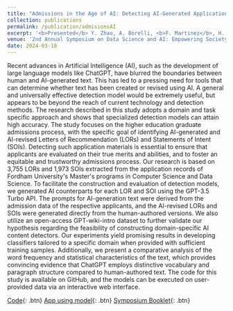 ```yaml
---
title: "Admissions in the Age of AI: Detecting AI-Generated Application Materials in Higher Education"
collection: publications
permalink: /publication/admisionsAI
excerpt: '<b>Presented</b> Y. Zhao, A. Borelli, <b>F. Martinez</b>, H. Xue, G.M. Weiss "Admissions in the Age of AI: Detecting AI-Generated Application Materials in Higher Education"'
venue: '2nd Annual Symposium on Data Science and AI: Empowering Society for the Greater Good, Fordham University'
date: 2024-03-18
---
```

Recent advances in Artificial Intelligence (AI), such as the development of large language models like ChatGPT, have blurred the boundaries between human and AI-generated text. This has led to a pressing need for tools that can determine whether text has been created or revised using AI. A general and universally effective detection model would be extremely useful, but appears to be beyond the reach of current technology and detection methods. The research described in this study adopts a domain and task specific approach and shows that specialized detection models can attain high accuracy. The study focuses on the higher education graduate admissions process, with the specific goal of identifying AI-generated and AI-revised Letters of Recommendation (LORs) and Statements of Intent (SOIs). Detecting such application materials is essential to ensure that applicants are evaluated on their true merits and abilities, and to foster an equitable and trustworthy admissions process. Our research is based on 3,755 LORs and 1,973 SOIs extracted from the application records of Fordham University's Master's programs in Computer Science and Data Science. To facilitate the construction and evaluation of detection models, we generated AI counterparts for each LOR and SOI using the GPT-3.5 Turbo API. The prompts for AI-generation text were derived from the admission data of the respective applicants, and the AI-revised LORs and SOIs were generated directly from the human-authored versions. We also utilize an open-access GPT-wiki-intro dataset to further validate our hypothesis regarding the feasibility of constructing domain-specific AI content detectors. Our experiments yield promising results in developing  classifiers tailored to a specific domain when provided with sufficient training samples. Additionally, we present a comparative analysis of the word frequency and statistical characteristics of the text, which provides convincing evidence that ChatGPT employs distinctive vocabulary and paragraph structure compared to human-authored text. The code for this study is available on GitHub, and the models can be executed on user-provided data via an interactive web interface.

[Code](https://github.com/fernando-ml/appdocs){: .btn}
[App using model](https://huggingface.co/spaces/ferdmartin/GradApplicationDocsApp){: .btn}
[Symposium Booklet](https://www.dsm.fordham.edu/~dssymposium/Booklet-2024.pdf){: .btn}